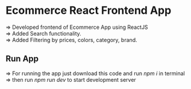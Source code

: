 # Ecommerce React Frontend App

=> Developed frontend of Ecommerce App using ReactJS  
=> Added Search functionality.  
=> Added Filtering by prices, colors, category, brand.  


## Run App

=> For running the app just download this code and run _npm i_ in terminal  
=> then run _npm run dev_ to start development server

